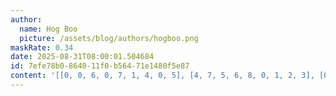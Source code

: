 ```yaml
---
author:
  name: Hog Boo
  picture: /assets/blog/authors/hogboo.png
maskRate: 0.34
date: 2025-08-31T08:00:01.504684
id: 7efe78b0-8640-11f0-b564-71e1480f5e87
content: '[[0, 0, 6, 0, 7, 1, 4, 0, 5], [4, 7, 5, 6, 8, 0, 1, 2, 3], [0, 8, 3, 2, 5, 0, 0, 9, 6], [5, 0, 0, 8, 0, 3, 6, 7, 0], [9, 3, 7, 4, 0, 2, 5, 1, 0], [8, 6, 2, 7, 0, 0, 9, 0, 4], [6, 5, 0, 1, 0, 7, 2, 0, 9], [0, 2, 9, 5, 0, 8, 3, 6, 0], [0, 4, 1, 0, 0, 0, 8, 5, 7]]'
---
```


